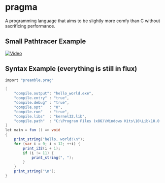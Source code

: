 
# pragma
A programming language that aims to be slightly more comfy than C without sacrificing performance.

## Small Pathtracer Example

[![Video](http://i.imgur.com/0HdTMz6.jpg)](https://www.youtube.com/watch?v=KslrcXqJ4iU)

## Syntax Example (everything is still in flux)

```csharp
import "preamble.prag"

[
	"compile.output": "hello_world.exe",
	"compile.entry" : "true",
	"compile.debug" : "true",
 	"compile.opt"   : "0",
 	"compile.run"   : "true",
 	"compile.libs"  : "kernel32.lib",
	"compile.path"  : "C:\Program Files (x86)\Windows Kits\10\Lib\10.0.14393.0\um\x64"
]
let main = fun () => void 
{
	print_string("hello, world!\n");
	for (var i = 0; i < 12; ++i) {
		print_i32(i + 1);
		if (i != 11) {
			print_string(", ");
		}
	}
	print_string("\n");
}

```
